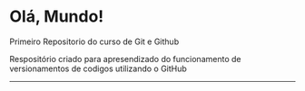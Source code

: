 # Olá, Mundo!
 Primeiro Repositorio do curso de Git e Github

 Respositório criado para apresendizado do funcionamento de versionamentos de codigos utilizando o GitHub

----

